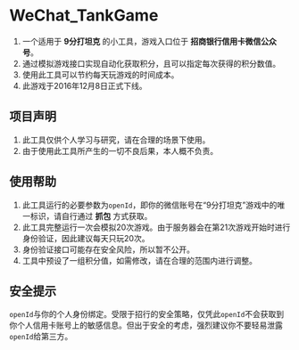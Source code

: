 # WeChat_TankGame
1. 一个适用于 **9分打坦克** 的小工具，游戏入口位于 **招商银行信用卡微信公众号**。
2. 通过模拟游戏接口实现自动化获取积分，且可以指定每次获得的积分数值。
3. 使用此工具可以节约每天玩游戏的时间成本。
4. 此游戏于2016年12月8日正式下线。

## 项目声明
1. 此工具仅供个人学习与研究，请在合理的场景下使用。
2. 由于使用此工具所产生的一切不良后果，本人概不负责。

## 使用帮助
1. 此工具运行的必要参数为`openId`，即你的微信账号在“9分打坦克”游戏中的唯一标识，请自行通过 **抓包** 方式获取。
2. 此工具完整运行一次会模拟20次游戏。由于服务器会在第21次游戏开始时进行身份验证，因此建议每天只玩20次。
3. 身份验证接口可能存在安全风险，所以暂不公开。
4. 工具中预设了一组积分值，如需修改，请在合理的范围内进行调整。

## 安全提示
`openId`与你的个人身份绑定。受限于招行的安全策略，仅凭此`openId`不会获取到你个人信用卡账号上的敏感信息。但出于安全的考虑，强烈建议你不要轻易泄露`openId`给第三方。
